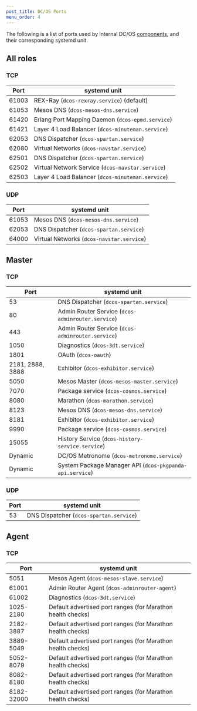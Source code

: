```yaml
---
post_title: DC/OS Ports
menu_order: 4
---
```


The following is a list of ports used by internal DC/OS [components](/docs/1.8/overview/components/), and their corresponding systemd unit.

## All roles

### TCP

|Port   |systemd unit   | 
|---|---|
|  61003 | REX-Ray (`dcos-rexray.service`) (default) |  
|  61053 |  Mesos DNS (`dcos-mesos-dns.service`) |
|  61420 | Erlang Port Mapping Daemon (`dcos-epmd.service`)  |
|61421 | Layer 4 Load Balancer (`dcos-minuteman.service`)  |  
|62053 |  DNS Dispatcher (`dcos-spartan.service`) |  
|62080 |  Virtual Networks (`dcos-navstar.service`)  |  
|62501 |  DNS Dispatcher (`dcos-spartan.service`)  |  
|62502 | Virtual Network Service (`dcos-navstar.service`)  |  
|62503 | Layer 4 Load Balancer (`dcos-minuteman.service`)  |  

### UDP

|Port   |systemd unit   | 
|---|---|
| 61053 | Mesos DNS (`dcos-mesos-dns.service`) |
|  62053 |  DNS Dispatcher (`dcos-spartan.service`) |
|  64000 |  Virtual Networks (`dcos-navstar.service`) |

## Master

### TCP

|Port   |systemd unit   | 
|---|---|
|  53 |  DNS Dispatcher (`dcos-spartan.service`) |  
|  80 |  Admin Router Service (`dcos-adminrouter.service`) |  
|  443 |  Admin Router Service (`dcos-adminrouter.service`) |  
|  1050 |  Diagnostics (`dcos-3dt.service`) |  
| 1801  |  OAuth (`dcos-oauth`) |  
|  2181, 2888, 3888 |  Exhibitor (`dcos-exhibitor.service`) |  
|  5050 |  Mesos Master (`dcos-mesos-master.service`) |  
|  7070 |  Package service (`dcos-cosmos.service`) |  
|  8080 |  Marathon (`dcos-marathon.service`) |  
|  8123 |  Mesos DNS (`dcos-mesos-dns.service`) |  
|  8181 |  Exhibitor (`dcos-exhibitor.service`) |  
|  9990 | Package service (`dcos-cosmos.service`) |  
|  15055 | History Service (`dcos-history-service.service`) |  
|  Dynamic | DC/OS Metronome (`dcos-metronome.service`) | 
|  Dynamic | System Package Manager API (`dcos-pkgpanda-api.service`) | 

### UDP

|Port   |systemd unit   | 
|---|---|
|  53 |  DNS Dispatcher (`dcos-spartan.service`)  |

## Agent

### TCP

|Port   |systemd unit   | 
|---|---|
|  5051 |  Mesos Agent (`dcos-mesos-slave.service`) |  
|  61001 |  Admin Router Agent (`dcos-adminrouter-agent`) |  
|  61002 | Diagnostics (`dcos-3dt.service`) |  
|  1025-2180 | Default advertised port ranges (for Marathon health checks) |  
|   2182-3887| Default advertised port ranges (for Marathon health checks) |  
|  3889-5049| Default advertised port ranges (for Marathon health checks) |  
| 5052-8079| Default advertised port ranges (for Marathon health checks) |  
|8082-8180| Default advertised port ranges (for Marathon health checks) |  
|8182-32000 | Default advertised port ranges (for Marathon health checks) |

  
